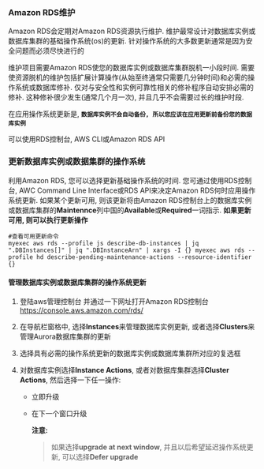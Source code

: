 ### Amazon RDS维护

Amazon RDS会定期对Amazon RDS资源执行维护. 维护最常设计对数据库实例或数据库集群的基础操作系统(os)的更新. 针对操作系统的大多数更新通常是因为安全问题而必须尽快进行的

维护项目需要Amazon RDS使您的数据库实例或数据库集群脱机一小段时间. 需要使资源脱机的维护包括扩展计算操作(从始至终通常只需要几分钟时间)和必需的操作系统或数据库修补. 仅对与安全性和实例可靠性相关的修补程序自动安排必需的修补. 这种修补很少发生(通常几个月一次), 并且几乎不会需要过长的维护时段.

在应用操作系统更新是, **`数据库实例不会自动备份, 所以您应该在应用更新前备份您的数据库实例`**

可以使用RDS控制台, AWS CLI或Amazon RDS API 

### 更新数据库实例或数据集群的操作系统

利用Amazon RDS, 您可以选择更新基础操作系统的时间. 您可通过使用RDS控制台, AWC Command Line Interface或RDS API来决定Amazon RDS何时应用操作系统更新. 如果某个更新可用, 则该更新将由Amazon RDS控制台上的数据库实例或数据库集群的**Maintennce**列中国的**Available**或**Required**一词指示. **如果更新可用, 则可以执行更新操作**

```shell
#查看可用更新命令
myexec aws rds --profile js describe-db-instances | jq ".DBInstances[]" | jq ".DBInstanceArn" | xargs -I {} myexec aws rds --profile hd describe-pending-maintenance-actions --resource-identifier {}
```

#### 管理数据库实例或数据库集群的操作系统更新

1. 登陆aws管理控制台 并通过一下网址打开Amazon RDS控制台<https://console.aws.amazon.com/rds/>

2. 在导航栏窗格中, 选择**Instances**来管理数据库实例更新, 或者选择**Clusters**来管理Aurora数据库集群的更新

3. 选择具有必需的操作系统更新的数据库实例或数据库集群所对应的复选框

4. 对数据库实例选择**Instance Actions**, 或者对数据库集群选择**Cluster Actions**, 然后选择一下任一操作:

   * 立即升级

   * 在下一个窗口升级

     **注意:**

     > 如果选择**upgrade at next window**, 并且以后希望延迟操作系统更新, 可以选择**Defer upgrade**

     ​



